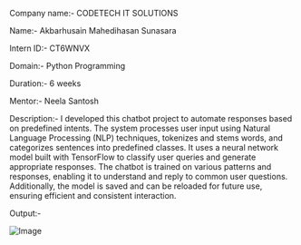 Company name:- CODETECH IT SOLUTIONS

Name:- Akbarhusain Mahedihasan Sunasara

Intern ID:- CT6WNVX

Domain:- Python Programming

Duration:- 6 weeks

Mentor:- Neela Santosh

Description:- I developed this chatbot project to automate responses based on predefined intents. The system processes user input using Natural Language Processing (NLP) techniques, tokenizes and stems words, and categorizes sentences into predefined classes. It uses a neural network model built with TensorFlow to classify user queries and generate appropriate responses. The chatbot is trained on various patterns and responses, enabling it to understand and reply to common user questions. Additionally, the model is saved and can be reloaded for future use, ensuring efficient and consistent interaction.


Output:-


![Image](https://github.com/user-attachments/assets/5b959b2f-6768-4667-b345-9872486a12fa)
